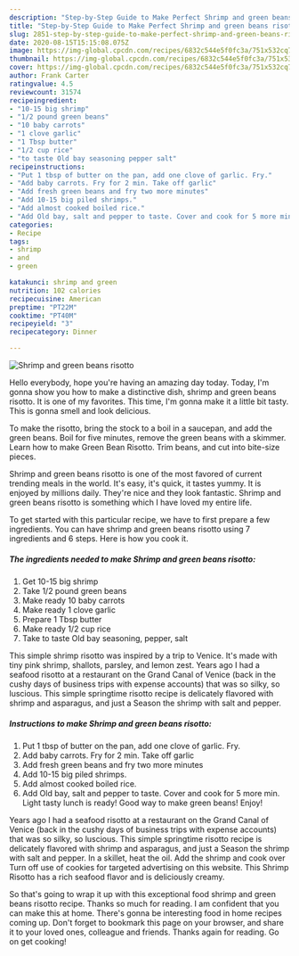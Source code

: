 ```yaml
---
description: "Step-by-Step Guide to Make Perfect Shrimp and green beans risotto"
title: "Step-by-Step Guide to Make Perfect Shrimp and green beans risotto"
slug: 2851-step-by-step-guide-to-make-perfect-shrimp-and-green-beans-risotto
date: 2020-08-15T15:15:08.075Z
image: https://img-global.cpcdn.com/recipes/6832c544e5f0fc3a/751x532cq70/shrimp-and-green-beans-risotto-recipe-main-photo.jpg
thumbnail: https://img-global.cpcdn.com/recipes/6832c544e5f0fc3a/751x532cq70/shrimp-and-green-beans-risotto-recipe-main-photo.jpg
cover: https://img-global.cpcdn.com/recipes/6832c544e5f0fc3a/751x532cq70/shrimp-and-green-beans-risotto-recipe-main-photo.jpg
author: Frank Carter
ratingvalue: 4.5
reviewcount: 31574
recipeingredient:
- "10-15 big shrimp"
- "1/2 pound green beans"
- "10 baby carrots"
- "1 clove garlic"
- "1 Tbsp butter"
- "1/2 cup rice"
- "to taste Old bay seasoning pepper salt"
recipeinstructions:
- "Put 1 tbsp of butter on the pan, add one clove of garlic. Fry."
- "Add baby carrots. Fry for 2 min. Take off garlic"
- "Add fresh green beans and fry two more minutes"
- "Add 10-15 big piled shrimps."
- "Add almost cooked boiled rice."
- "Add Old bay, salt and pepper to taste. Cover and cook for 5 more min. Light tasty lunch is ready! Good way to make green beans! Enjoy!"
categories:
- Recipe
tags:
- shrimp
- and
- green

katakunci: shrimp and green 
nutrition: 102 calories
recipecuisine: American
preptime: "PT22M"
cooktime: "PT40M"
recipeyield: "3"
recipecategory: Dinner

---
```



![Shrimp and green beans risotto](https://img-global.cpcdn.com/recipes/6832c544e5f0fc3a/751x532cq70/shrimp-and-green-beans-risotto-recipe-main-photo.jpg)

Hello everybody, hope you're having an amazing day today. Today, I'm gonna show you how to make a distinctive dish, shrimp and green beans risotto. It is one of my favorites. This time, I'm gonna make it a little bit tasty. This is gonna smell and look delicious.

To make the risotto, bring the stock to a boil in a saucepan, and add the green beans. Boil for five minutes, remove the green beans with a skimmer. Learn how to make Green Bean Risotto. Trim beans, and cut into bite-size pieces.

Shrimp and green beans risotto is one of the most favored of current trending meals in the world. It's easy, it's quick, it tastes yummy. It is enjoyed by millions daily. They're nice and they look fantastic. Shrimp and green beans risotto is something which I have loved my entire life.


To get started with this particular recipe, we have to first prepare a few ingredients. You can have shrimp and green beans risotto using 7 ingredients and 6 steps. Here is how you cook it.

<!--inarticleads1-->

##### The ingredients needed to make Shrimp and green beans risotto:

1. Get 10-15 big shrimp
1. Take 1/2 pound green beans
1. Make ready 10 baby carrots
1. Make ready 1 clove garlic
1. Prepare 1 Tbsp butter
1. Make ready 1/2 cup rice
1. Take to taste Old bay seasoning, pepper, salt


This simple shrimp risotto was inspired by a trip to Venice. It&#39;s made with tiny pink shrimp, shallots, parsley, and lemon zest. Years ago I had a seafood risotto at a restaurant on the Grand Canal of Venice (back in the cushy days of business trips with expense accounts) that was so silky, so luscious. This simple springtime risotto recipe is delicately flavored with shrimp and asparagus, and just a Season the shrimp with salt and pepper. 

<!--inarticleads2-->

##### Instructions to make Shrimp and green beans risotto:

1. Put 1 tbsp of butter on the pan, add one clove of garlic. Fry.
1. Add baby carrots. Fry for 2 min. Take off garlic
1. Add fresh green beans and fry two more minutes
1. Add 10-15 big piled shrimps.
1. Add almost cooked boiled rice.
1. Add Old bay, salt and pepper to taste. Cover and cook for 5 more min. Light tasty lunch is ready! Good way to make green beans! Enjoy!


Years ago I had a seafood risotto at a restaurant on the Grand Canal of Venice (back in the cushy days of business trips with expense accounts) that was so silky, so luscious. This simple springtime risotto recipe is delicately flavored with shrimp and asparagus, and just a Season the shrimp with salt and pepper. In a skillet, heat the oil. Add the shrimp and cook over Turn off use of cookies for targeted advertising on this website. This Shrimp Risotto has a rich seafood flavor and is deliciously creamy. 

So that's going to wrap it up with this exceptional food shrimp and green beans risotto recipe. Thanks so much for reading. I am confident that you can make this at home. There's gonna be interesting food in home recipes coming up. Don't forget to bookmark this page on your browser, and share it to your loved ones, colleague and friends. Thanks again for reading. Go on get cooking!
